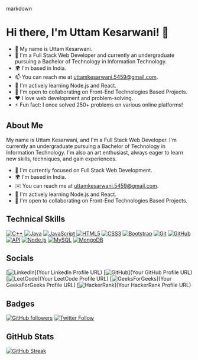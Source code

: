 markdown
# Hi there, I'm Uttam Kesarwani! 👋
- 👋 My name is Uttam Kesarwani.
- 🔭 I'm a Full Stack Web Developer and currently an undergraduate pursuing a Bachelor of Technology in Information Technology.
- 🌍 I'm based in India.
- 📫 You can reach me at [uttamkesarwani.5459@gmail.com](mailto:uttamkesarwani.5459@gmail.com).
- 🧠 I'm actively learning Node.js and React.
- 🤝 I'm open to collaborating on Front-End Technologies Based Projects.
- ❤️ I love web development and problem-solving.
- ⚡ Fun fact: I once solved 250+ problems on various online platforms!


## About Me

My name is Uttam Kesarwani, and I'm a Full Stack Web Developer. I'm currently an undergraduate pursuing a Bachelor of Technology in Information Technology. I'm also an art enthusiast, always eager to learn new skills, techniques, and gain experiences.

- 🔭 I'm currently focused on Full Stack Web Development.
- 🌍 I'm based in India.
- ✉️ You can reach me at [uttamkesarwani.5459@gmail.com](mailto:uttamkesarwani.5459@gmail.com).
- 🧠 I'm actively learning Node.js and React.
- 🤝 I'm open to collaborating on Front-End Technologies Based Projects.

## Technical Skills



[![C++](https://img.shields.io/badge/C++-00599C?style=flat&logo=cplusplus)](https://www.cplusplus.com/)
[![Java](https://img.shields.io/badge/Java-007396?style=flat&logo=java)](https://www.oracle.com/java/)
[![JavaScript](https://img.shields.io/badge/JavaScript-F7DF1E?style=flat&logo=javascript&logoColor=black)](https://developer.mozilla.org/en-US/docs/Web/JavaScript)
[![HTML5](https://img.shields.io/badge/HTML5-E34F26?style=flat&logo=html5&logoColor=white)](https://developer.mozilla.org/en-US/docs/Web/Guide/HTML/HTML5)
[![CSS3](https://img.shields.io/badge/CSS3-1572B6?style=flat&logo=css3&logoColor=white)](https://developer.mozilla.org/en-US/docs/Web/CSS)
[![Bootstrap](https://img.shields.io/badge/Bootstrap-563D7C?style=flat&logo=bootstrap)](https://getbootstrap.com/)
[![Git](https://img.shields.io/badge/Git-F05032?style=flat&logo=git&logoColor=white)](https://git-scm.com/)
[![GitHub](https://img.shields.io/badge/GitHub-181717?style=flat&logo=github)](https://github.com/)
[![API](https://img.shields.io/badge/API-FF5722?style=flat&logo=api)](https://en.wikipedia.org/wiki/Application_programming_interface)
[![Node.js](https://img.shields.io/badge/Node.js-339933?style=flat&logo=node.js&logoColor=white)](https://nodejs.org/)
[![MySQL](https://img.shields.io/badge/MySQL-4479A1?style=flat&logo=mysql&logoColor=white)](https://www.mysql.com/)
[![MongoDB](https://img.shields.io/badge/MongoDB-47A248?style=flat&logo=mongodb&logoColor=white)](https://www.mongodb.com/)

## Socials

[![LinkedIn](https://img.shields.io/badge/LinkedIn-0077B5?style=flat&logo=linkedin&logoColor=white)](Your LinkedIn Profile URL) [![GitHub](https://img.shields.io/badge/GitHub-181717?style=flat&logo=github)](Your GitHub Profile URL) [![LeetCode](https://img.shields.io/badge/LeetCode-FFA116?style=flat&logo=leetcode)](Your LeetCode Profile URL) [![GeeksForGeeks](https://img.shields.io/badge/GeeksForGeeks-0A0A0A?style=flat&logo=geeksforgeeks)](Your GeeksForGeeks Profile URL) [![HackerRank](https://img.shields.io/badge/HackerRank-2EC866?style=flat&logo=hackerrank)](Your HackerRank Profile URL)



## Badges

[![GitHub followers](https://img.shields.io/github/followers/Uttamkesarwa-333?style=social)](https://github.com/Uttamkesarwa-333)
[![Twitter Follow](https://img.shields.io/twitter/follow/YourTwitterUsername?style=social)](https://twitter.com/YourTwitterUsername)

## GitHub Stats

[![GitHub Streak](http://github-readme-streak-stats.herokuapp.com?user=Uttam-kesarwani333&theme=blood&border_radius=50)](https://git.io/streak-stats)
